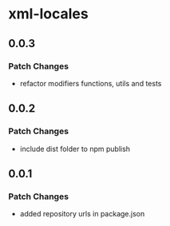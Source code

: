 # xml-locales

## 0.0.3

### Patch Changes

- refactor modifiers functions, utils and tests

## 0.0.2

### Patch Changes

- include dist folder to npm publish

## 0.0.1

### Patch Changes

- added repository urls in package.json
